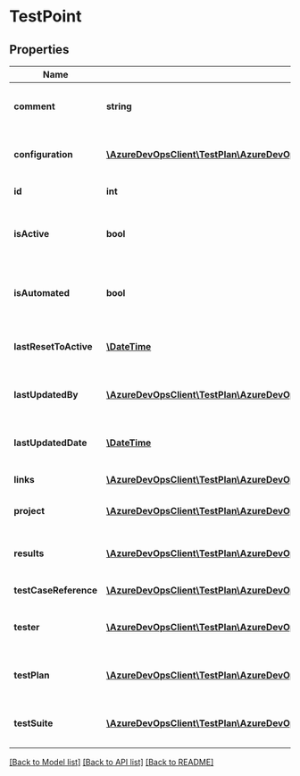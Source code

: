 # TestPoint

## Properties
Name | Type | Description | Notes
------------ | ------------- | ------------- | -------------
**comment** | **string** | Comment associated to the Test Point | [optional] 
**configuration** | [**\AzureDevOpsClient\TestPlan\AzureDevOpsClient\TestPlan\Model\TestConfigurationReference**](TestConfigurationReference.md) | Configuration associated with the Test Point | [optional] 
**id** | **int** | Id of the Test Point | [optional] 
**isActive** | **bool** | Variable to decide whether the test case is Active or not | [optional] 
**isAutomated** | **bool** | Is the Test Point for Automated Test Case or Manual | [optional] 
**lastResetToActive** | [**\DateTime**](\DateTime.md) | Last Reset to Active Time Stamp for the Test Point | [optional] 
**lastUpdatedBy** | [**\AzureDevOpsClient\TestPlan\AzureDevOpsClient\TestPlan\Model\IdentityRef**](IdentityRef.md) | Last Updated details for the Test Point | [optional] 
**lastUpdatedDate** | [**\DateTime**](\DateTime.md) | Last Update Time Stamp for the Test Point | [optional] 
**links** | [**\AzureDevOpsClient\TestPlan\AzureDevOpsClient\TestPlan\Model\ReferenceLinks**](ReferenceLinks.md) | Reference links | [optional] 
**project** | [**\AzureDevOpsClient\TestPlan\AzureDevOpsClient\TestPlan\Model\TeamProjectReference**](TeamProjectReference.md) | Project under which the Test Point is | [optional] 
**results** | [**\AzureDevOpsClient\TestPlan\AzureDevOpsClient\TestPlan\Model\TestPointResults**](TestPointResults.md) | Results associated to the Test Point | [optional] 
**testCaseReference** | [**\AzureDevOpsClient\TestPlan\AzureDevOpsClient\TestPlan\Model\TestCaseReference**](TestCaseReference.md) | Test Case Reference | [optional] 
**tester** | [**\AzureDevOpsClient\TestPlan\AzureDevOpsClient\TestPlan\Model\IdentityRef**](IdentityRef.md) | Tester associated with the Test Point | [optional] 
**testPlan** | [**\AzureDevOpsClient\TestPlan\AzureDevOpsClient\TestPlan\Model\TestPlanReference**](TestPlanReference.md) | Test Plan under which the Test Point is | [optional] 
**testSuite** | [**\AzureDevOpsClient\TestPlan\AzureDevOpsClient\TestPlan\Model\TestSuiteReference**](TestSuiteReference.md) | Test Suite under which the Test Point is | [optional] 

[[Back to Model list]](../README.md#documentation-for-models) [[Back to API list]](../README.md#documentation-for-api-endpoints) [[Back to README]](../README.md)


